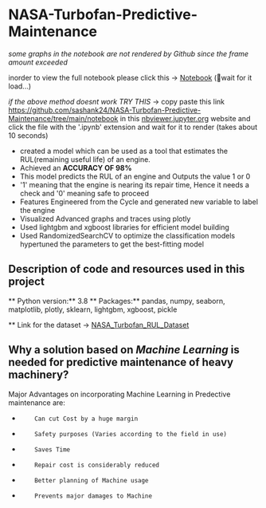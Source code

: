 # NASA-Turbofan-Predictive-Maintenance

*some graphs in the notebook are not rendered by Github since the frame amount exceeded*

inorder to view the full notebook please click this -> [Notebook](https://nbviewer.jupyter.org/github/sashank24/NASA-Turbofan-Predictive-Maintenance/blob/main/notebook/NASA_Turbo_Engine_RUL.ipynb) (📍wait for it load...)

*if the above method doesnt work TRY THIS* -> copy paste this link https://github.com/sashank24/NASA-Turbofan-Predictive-Maintenance/tree/main/notebook in this [nbviewer.jupyter.org](https://nbviewer.jupyter.org/) website and click the file with the '.ipynb' extension and wait for it to render (takes about 10 seconds) 

* created a model which can be used as a tool that estimates the RUL(remaining useful life) of an engine.
* Achieved an **ACCURACY OF 98%**
* This model predicts the RUL of an engine and Outputs the value 1 or 0 
* '1' meaning that the engine is nearing its repair time, Hence it needs a check and '0' meaning safe to proceed
* Features Engineered from the Cycle and generated new variable to label the engine 
* Visualized Advanced graphs and traces using plotly
* Used lightgbm and xgboost libraries for efficient model building
* Used RandomizedSearchCV to optimize the classification models hypertuned the parameters to get the best-fitting model

## Description of code and resources used in this project
** Python version:** 3.8
** Packages:** pandas, numpy, seaborn, matplotlib, plotly, sklearn, lightgbm, xgboost, pickle

** Link for the dataset -> [NASA_Turbofan_RUL_Dataset](https://www.kaggle.com/darkside92/turbofan-predictive-maintenance-nasa)

## Why a solution based on *Machine Learning* is needed for predictive maintenance of heavy machinery?

Major Advantages on incorporating Machine Learning in Predective maintenance are:

*         Can cut Cost by a huge margin
*         Safety purposes (Varies according to the field in use)
*         Saves Time 
*         Repair cost is considerably reduced
*         Better planning of Machine usage
*         Prevents major damages to Machine
